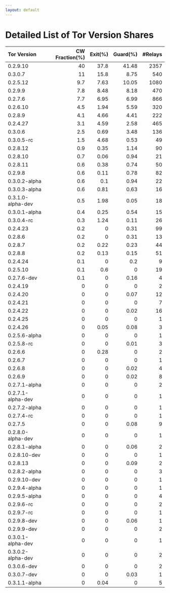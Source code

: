 ```yaml
---
layout: default
---
```



# Detailed List of Tor Version Shares

| Tor Version       |   CW Fraction(%) |   Exit(%) |   Guard(%) |   #Relays |
|:------------------|-----------------:|----------:|-----------:|----------:|
| 0.2.9.10          |             40   |     37.8  |      41.48 |      2357 |
| 0.3.0.7           |             11   |     15.8  |       8.75 |       540 |
| 0.2.5.12          |              9.7 |      7.63 |      10.05 |      1080 |
| 0.2.9.9           |              7.8 |      8.48 |       8.18 |       470 |
| 0.2.7.6           |              7.7 |      6.95 |       6.99 |       866 |
| 0.2.6.10          |              4.5 |      1.94 |       5.59 |       320 |
| 0.2.8.9           |              4.1 |      4.66 |       4.41 |       222 |
| 0.2.4.27          |              3.1 |      4.59 |       2.58 |       465 |
| 0.3.0.6           |              2.5 |      0.69 |       3.48 |       136 |
| 0.3.0.5-rc        |              1.5 |      4.68 |       0.53 |        49 |
| 0.2.8.12          |              0.9 |      0.35 |       1.14 |        90 |
| 0.2.8.10          |              0.7 |      0.06 |       0.94 |        21 |
| 0.2.8.11          |              0.6 |      0.38 |       0.74 |        50 |
| 0.2.9.8           |              0.6 |      0.11 |       0.78 |        82 |
| 0.3.0.2-alpha     |              0.6 |      0.1  |       0.94 |        22 |
| 0.3.0.3-alpha     |              0.6 |      0.81 |       0.63 |        16 |
| 0.3.1.0-alpha-dev |              0.5 |      1.98 |       0.05 |        18 |
| 0.3.0.1-alpha     |              0.4 |      0.25 |       0.54 |        15 |
| 0.3.0.4-rc        |              0.3 |      1.24 |       0.11 |        26 |
| 0.2.4.23          |              0.2 |      0    |       0.31 |        99 |
| 0.2.8.6           |              0.2 |      0    |       0.31 |        13 |
| 0.2.8.7           |              0.2 |      0.22 |       0.23 |        44 |
| 0.2.8.8           |              0.2 |      0.13 |       0.15 |        51 |
| 0.2.4.24          |              0.1 |      0    |       0.2  |         9 |
| 0.2.5.10          |              0.1 |      0.6  |       0    |        19 |
| 0.2.7.6-dev       |              0.1 |      0    |       0.16 |         4 |
| 0.2.4.19          |              0   |      0    |       0    |         2 |
| 0.2.4.20          |              0   |      0    |       0.07 |        12 |
| 0.2.4.21          |              0   |      0    |       0    |         7 |
| 0.2.4.22          |              0   |      0    |       0.02 |        16 |
| 0.2.4.25          |              0   |      0    |       0    |         1 |
| 0.2.4.26          |              0   |      0.05 |       0.08 |         3 |
| 0.2.5.6-alpha     |              0   |      0    |       0    |         1 |
| 0.2.5.8-rc        |              0   |      0    |       0.01 |         3 |
| 0.2.6.6           |              0   |      0.28 |       0    |         2 |
| 0.2.6.7           |              0   |      0    |       0    |         1 |
| 0.2.6.8           |              0   |      0    |       0.02 |         4 |
| 0.2.6.9           |              0   |      0    |       0.02 |         8 |
| 0.2.7.1-alpha     |              0   |      0    |       0    |         2 |
| 0.2.7.1-alpha-dev |              0   |      0    |       0    |         1 |
| 0.2.7.2-alpha     |              0   |      0    |       0    |         1 |
| 0.2.7.4-rc        |              0   |      0    |       0    |         1 |
| 0.2.7.5           |              0   |      0    |       0.08 |         9 |
| 0.2.8.0-alpha-dev |              0   |      0    |       0    |         1 |
| 0.2.8.1-alpha     |              0   |      0    |       0.06 |         2 |
| 0.2.8.10-dev      |              0   |      0    |       0    |         1 |
| 0.2.8.13          |              0   |      0    |       0.09 |         2 |
| 0.2.8.2-alpha     |              0   |      0    |       0    |         3 |
| 0.2.9.10-dev      |              0   |      0    |       0    |         1 |
| 0.2.9.4-alpha     |              0   |      0    |       0    |         1 |
| 0.2.9.5-alpha     |              0   |      0    |       0    |         4 |
| 0.2.9.6-rc        |              0   |      0    |       0    |         2 |
| 0.2.9.7-rc        |              0   |      0    |       0    |         1 |
| 0.2.9.8-dev       |              0   |      0    |       0.06 |         1 |
| 0.2.9.9-dev       |              0   |      0    |       0    |         2 |
| 0.3.0.1-alpha-dev |              0   |      0    |       0    |         1 |
| 0.3.0.2-alpha-dev |              0   |      0    |       0    |         2 |
| 0.3.0.6-dev       |              0   |      0    |       0    |         2 |
| 0.3.0.7-dev       |              0   |      0    |       0.03 |         1 |
| 0.3.1.1-alpha     |              0   |      0.04 |       0    |         5 |